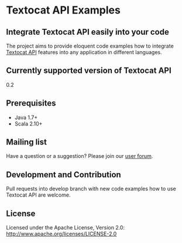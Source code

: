 Textocat API Examples
=====================

Integrate Textocat API easily into your code
------------------------------
The project aims to provide eloquent code examples how to integrate [Textocat API](http://docs.textocat.com) features into any application in different languages.


Currently supported version of Textocat API
---------------------------------
0.2


Prerequisites
----------------------
* Java 1.7+
* Scala 2.10+

Mailing list
------------

Have a question or a suggestion? Please join our [user forum](http://feedback.textocat.com).

Development and Contribution
----------------------

Pull requests into develop branch with new code examples how to use Textocat API are welcome.


License
---------------------

Licensed under the Apache License, Version 2.0: http://www.apache.org/licenses/LICENSE-2.0




